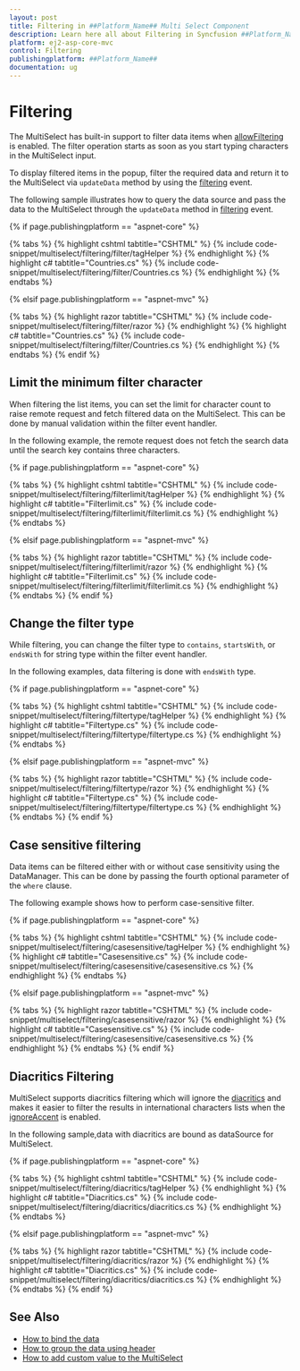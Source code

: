 ```yaml
---
layout: post
title: Filtering in ##Platform_Name## Multi Select Component
description: Learn here all about Filtering in Syncfusion ##Platform_Name## Multi Select component of Syncfusion Essential JS 2 and more.
platform: ej2-asp-core-mvc
control: Filtering
publishingplatform: ##Platform_Name##
documentation: ug
---
```



# Filtering

The MultiSelect has built-in support to filter data items when [allowFiltering](https://help.syncfusion.com/cr/aspnetcore-js2/Syncfusion.EJ2.DropDowns.MultiSelect.html#Syncfusion_EJ2_DropDowns_MultiSelect_AllowFiltering) is enabled. The filter operation starts as soon as you start typing characters in the MultiSelect input.

To display filtered items in the popup, filter the required data and return it to the MultiSelect via `updateData` method by using the [filtering](https://help.syncfusion.com/cr/aspnetcore-js2/Syncfusion.EJ2.DropDowns.MultiSelect.html#Syncfusion_EJ2_DropDowns_MultiSelect_Filtering) event.

The following sample illustrates how to query the data source and pass the data to the MultiSelect through the `updateData` method in [filtering](https://help.syncfusion.com/cr/aspnetcore-js2/Syncfusion.EJ2.DropDowns.MultiSelect.html#Syncfusion_EJ2_DropDowns_MultiSelect_Filtering) event.

{% if page.publishingplatform == "aspnet-core" %}

{% tabs %}
{% highlight cshtml tabtitle="CSHTML" %}
{% include code-snippet/multiselect/filtering/filter/tagHelper %}
{% endhighlight %}
{% highlight c# tabtitle="Countries.cs" %}
{% include code-snippet/multiselect/filtering/filter/Countries.cs %}
{% endhighlight %}
{% endtabs %}

{% elsif page.publishingplatform == "aspnet-mvc" %}

{% tabs %}
{% highlight razor tabtitle="CSHTML" %}
{% include code-snippet/multiselect/filtering/filter/razor %}
{% endhighlight %}
{% highlight c# tabtitle="Countries.cs" %}
{% include code-snippet/multiselect/filtering/filter/Countries.cs %}
{% endhighlight %}
{% endtabs %}
{% endif %}



## Limit the minimum filter character

When filtering the list items, you can set the limit for character count to raise remote request and fetch filtered data on the MultiSelect. This can be done by manual validation within the filter event handler.

In the following example, the remote request does not fetch the search data until the search key contains three characters.

{% if page.publishingplatform == "aspnet-core" %}

{% tabs %}
{% highlight cshtml tabtitle="CSHTML" %}
{% include code-snippet/multiselect/filtering/filterlimit/tagHelper %}
{% endhighlight %}
{% highlight c# tabtitle="Filterlimit.cs" %}
{% include code-snippet/multiselect/filtering/filterlimit/filterlimit.cs %}
{% endhighlight %}
{% endtabs %}

{% elsif page.publishingplatform == "aspnet-mvc" %}

{% tabs %}
{% highlight razor tabtitle="CSHTML" %}
{% include code-snippet/multiselect/filtering/filterlimit/razor %}
{% endhighlight %}
{% highlight c# tabtitle="Filterlimit.cs" %}
{% include code-snippet/multiselect/filtering/filterlimit/filterlimit.cs %}
{% endhighlight %}
{% endtabs %}
{% endif %}



## Change the filter type

While filtering, you can change the filter type to `contains`, `startsWith`, or `endsWith` for string type within the filter event handler.

In the following examples, data filtering is done with `endsWith` type.

{% if page.publishingplatform == "aspnet-core" %}

{% tabs %}
{% highlight cshtml tabtitle="CSHTML" %}
{% include code-snippet/multiselect/filtering/filtertype/tagHelper %}
{% endhighlight %}
{% highlight c# tabtitle="Filtertype.cs" %}
{% include code-snippet/multiselect/filtering/filtertype/filtertype.cs %}
{% endhighlight %}
{% endtabs %}

{% elsif page.publishingplatform == "aspnet-mvc" %}

{% tabs %}
{% highlight razor tabtitle="CSHTML" %}
{% include code-snippet/multiselect/filtering/filtertype/razor %}
{% endhighlight %}
{% highlight c# tabtitle="Filtertype.cs" %}
{% include code-snippet/multiselect/filtering/filtertype/filtertype.cs %}
{% endhighlight %}
{% endtabs %}
{% endif %}



## Case sensitive filtering

Data items can be filtered either with or without case sensitivity using the DataManager. This can be done by passing the fourth optional parameter of the `where` clause.

The following example shows how to perform case-sensitive filter.

{% if page.publishingplatform == "aspnet-core" %}

{% tabs %}
{% highlight cshtml tabtitle="CSHTML" %}
{% include code-snippet/multiselect/filtering/casesensitive/tagHelper %}
{% endhighlight %}
{% highlight c# tabtitle="Casesensitive.cs" %}
{% include code-snippet/multiselect/filtering/casesensitive/casesensitive.cs %}
{% endhighlight %}
{% endtabs %}

{% elsif page.publishingplatform == "aspnet-mvc" %}

{% tabs %}
{% highlight razor tabtitle="CSHTML" %}
{% include code-snippet/multiselect/filtering/casesensitive/razor %}
{% endhighlight %}
{% highlight c# tabtitle="Casesensitive.cs" %}
{% include code-snippet/multiselect/filtering/casesensitive/casesensitive.cs %}
{% endhighlight %}
{% endtabs %}
{% endif %}



## Diacritics Filtering

MultiSelect supports diacritics filtering which will ignore the [diacritics](https://en.wikipedia.org/wiki/Diacritic) and makes it easier to filter the results in international characters lists when the [ignoreAccent](https://help.syncfusion.com/cr/aspnetcore-js2/Syncfusion.EJ2.DropDowns.MultiSelect.html#Syncfusion_EJ2_DropDowns_MultiSelect_IgnoreAccent) is enabled.

In the following sample,data with diacritics are bound as dataSource for MultiSelect.

{% if page.publishingplatform == "aspnet-core" %}

{% tabs %}
{% highlight cshtml tabtitle="CSHTML" %}
{% include code-snippet/multiselect/filtering/diacritics/tagHelper %}
{% endhighlight %}
{% highlight c# tabtitle="Diacritics.cs" %}
{% include code-snippet/multiselect/filtering/diacritics/diacritics.cs %}
{% endhighlight %}
{% endtabs %}

{% elsif page.publishingplatform == "aspnet-mvc" %}

{% tabs %}
{% highlight razor tabtitle="CSHTML" %}
{% include code-snippet/multiselect/filtering/diacritics/razor %}
{% endhighlight %}
{% highlight c# tabtitle="Diacritics.cs" %}
{% include code-snippet/multiselect/filtering/diacritics/diacritics.cs %}
{% endhighlight %}
{% endtabs %}
{% endif %}



## See Also

* [How to bind the data](https://ej2.syncfusion.com/aspnetmvc/documentation/multi-select/data-binding)
* [How to group the data using header](https://ej2.syncfusion.com/aspnetmvc/documentation/multi-select/grouping)
* [How to add custom value to the MultiSelect](https://ej2.syncfusion.com/aspnetmvc/documentation/multi-select/custom-value)